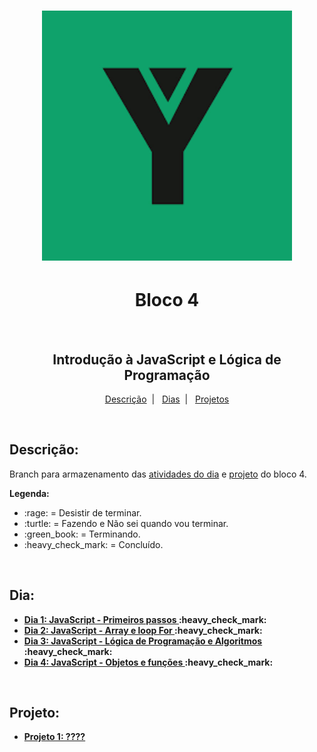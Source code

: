 <h1 align="center">
  <img alt="Imagem da Trybe" src="Imagens/trybe.png" width="400px">
</h1>

<h1 align="center">Bloco 4</h1>
</br>
<h2 align="center">Introdução à JavaScript e Lógica de Programação</h2>

<p align="center">
  <a href="#descricao">Descrição</a>&nbsp;&nbsp;|&nbsp;&nbsp;
  <a href="#dia">Dias</a>&nbsp;&nbsp;|&nbsp;&nbsp;
  <a href="#projeto">Projetos</a>
</p>

</br>
<h2 id="descricao"><strong>Descrição:</strong></h2>
<p>Branch para armazenamento das <a href="#dia">atividades do dia</a> e <a href="#projeto">projeto</a> do bloco 4.</p>
<strong>Legenda:</strong>
<ul>
  <li>:rage: = Desistir de terminar.</li>
  <li>:turtle: = Fazendo e Não sei quando vou terminar.</li>
  <li>:green_book: = Terminando.</li>
  <li>:heavy_check_mark: = Concluído.</li>
</ul>

</br>
<h2 id="dia"><strong>Dia:<strong></h2>
<ul>
  <li><a href="Bloco_9/Dia_1/">Dia 1: JavaScript - Primeiros passos </a>:heavy_check_mark:</li>
  <li><a href="Bloco_9/Dia_2/">Dia 2: JavaScript - Array e loop For </a>:heavy_check_mark:</li>
  <li><a href="Bloco_9/Dia_3/">Dia 3: JavaScript - Lógica de Programação e Algoritmos </a>:heavy_check_mark:</li>
  <li><a href="Bloco_9/Dia_4/">Dia 4: JavaScript - Objetos e funções </a>:heavy_check_mark:</li>
</ul>

</br>
<h2 id="projeto"><strong>Projeto:<strong></h2>
<ul>
  <li><a href="Bloco_4/">Projeto 1: ????</a></li>
</ul>